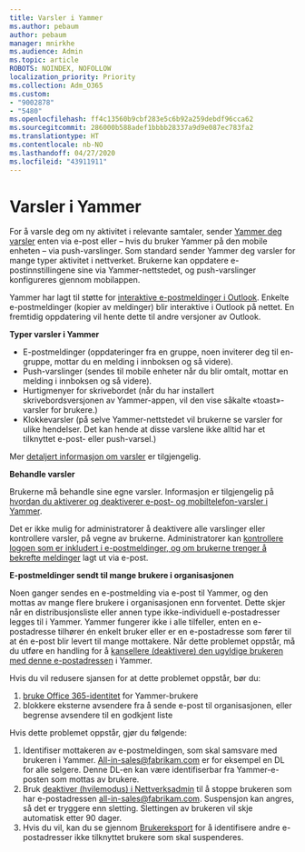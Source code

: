 ```yaml
---
title: Varsler i Yammer
ms.author: pebaum
author: pebaum
manager: mnirkhe
ms.audience: Admin
ms.topic: article
ROBOTS: NOINDEX, NOFOLLOW
localization_priority: Priority
ms.collection: Adm_O365
ms.custom:
- "9002878"
- "5480"
ms.openlocfilehash: ff4c13560b9cbf283e5c6b92a259debdf96cca62
ms.sourcegitcommit: 286000b588adef1bbbb28337a9d9e087ec783fa2
ms.translationtype: HT
ms.contentlocale: nb-NO
ms.lasthandoff: 04/27/2020
ms.locfileid: "43911911"
---
```

# <a name="notifications-in-yammer"></a>Varsler i Yammer

For å varsle deg om ny aktivitet i relevante samtaler, sender [Yammer deg varsler](https://support.microsoft.com/en-gb/office/enable-or-disable-yammer-email-and-phone-notifications-93e530e0-189f-4768-8f28-7683d48cc996) enten via e-post eller – hvis du bruker Yammer på den mobile enheten – via push-varslinger. Som standard sender Yammer deg varsler for mange typer aktivitet i nettverket. Brukerne kan oppdatere e-postinnstillingene sine via Yammer-nettstedet, og push-varslinger konfigureres gjennom mobilappen. 

Yammer har lagt til støtte for [interaktive e-postmeldinger i Outlook](https://techcommunity.microsoft.com/t5/outlook-blog/interactive-yammer-emails-in-outlook-on-the-web-are-here/ba-p/1209420). Enkelte e-postmeldinger (kopier av meldinger) blir interaktive i Outlook på nettet. En fremtidig oppdatering vil hente dette til andre versjoner av Outlook.

**Typer varsler i Yammer**

- E-postmeldinger (oppdateringer fra en gruppe, noen inviterer deg til en-gruppe, mottar du en melding i innboksen og så videre).
- Push-varslinger (sendes til mobile enheter når du blir omtalt, mottar en melding i innboksen og så videre).
- Hurtigmenyer for skrivebordet (når du har installert skrivebordsversjonen av Yammer-appen, vil den vise såkalte «toast»-varsler for brukere.)
- Klokkevarsler (på selve Yammer-nettstedet vil brukerne se varsler for ulike hendelser. Det kan hende at disse varslene ikke alltid har et tilknyttet e-post- eller push-varsel.)

Mer [detaljert informasjon om varsler](https://support.microsoft.com/en-gb/office/enable-or-disable-yammer-email-and-phone-notifications-93e530e0-189f-4768-8f28-7683d48cc996) er tilgjengelig.

**Behandle varsler**

Brukerne må behandle sine egne varsler. Informasjon er tilgjengelig på [hvordan du aktiverer og deaktiverer e-post- og mobiltelefon-varsler i Yammer](https://support.microsoft.com/en-gb/office/enable-or-disable-yammer-email-and-phone-notifications-93e530e0-189f-4768-8f28-7683d48cc996). 

Det er ikke mulig for administratorer å deaktivere alle varslinger eller kontrollere varsler, på vegne av brukerne. Administratorer kan [kontrollere logoen som er inkludert i e-postmeldinger, og om brukerne trenger å bekrefte meldinger](https://docs.microsoft.com/yammer/configure-your-yammer-network/configure-email-and-yammer) lagt ut via e-post.

**E-postmeldinger sendt til mange brukere i organisasjonen**

Noen ganger sendes en e-postmelding via e-post til Yammer, og den mottas av mange flere brukere i organisasjonen enn forventet. Dette skjer når en distribusjonsliste eller annen type ikke-individuell e-postadresser legges til i Yammer. Yammer fungerer ikke i alle tilfeller, enten en e-postadresse tilhører én enkelt bruker eller er en e-postadresse som fører til at én e-post blir levert til mange mottakere. Når dette problemet oppstår, må du utføre en handling for å [kansellere (deaktivere) den ugyldige brukeren med denne e-postadressen](https://docs.microsoft.com/yammer/manage-yammer-users/add-block-or-remove-users#remove-users) i Yammer. 

Hvis du vil redusere sjansen for at dette problemet oppstår, bør du:

1. [bruke Office 365-identitet](https://docs.microsoft.com/yammer/configure-your-yammer-network/enforce-office-365-identity) for Yammer-brukere
2. blokkere eksterne avsendere fra å sende e-post til organisasjonen, eller begrense avsendere til en godkjent liste

Hvis dette problemet oppstår, gjør du følgende:

1. Identifiser mottakeren av e-postmeldingen, som skal samsvare med brukeren i Yammer. All-in-sales@fabrikam.com er for eksempel en DL for alle selgere. Denne DL-en kan være identifiserbar fra Yammer-e-posten som mottas av brukere.
2. Bruk [deaktiver (hvilemodus) i Nettverksadmin](https://docs.microsoft.com/yammer/manage-yammer-users/add-block-or-remove-users#remove-users) til å stoppe brukeren som har e-postadressen all-in-sales@fabrikam.com. Suspensjon kan angres, så det er tryggere enn sletting. Slettingen av brukeren vil skje automatisk etter 90 dager.
3. Hvis du vil, kan du se gjennom [Brukereksport](https://docs.microsoft.com/yammer/manage-security-and-compliance/export-yammer-enterprise-data#ExportUsers) for å identifisere andre e-postadresser ikke tilknyttet brukere som skal suspenderes.
